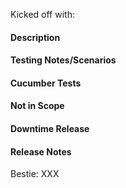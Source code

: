 Kicked off with:
#### Description
#### Testing Notes/Scenarios
#### Cucumber Tests
#### Not in Scope
#### Downtime Release
#### Release Notes
Bestie: XXX
